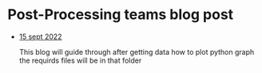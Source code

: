 # Post-Processing teams blog post

+ [15 sept 2022](./Blogs/15sep2022)

    This blog will guide through after getting data how to plot python graph the requirds files will be in that folder
